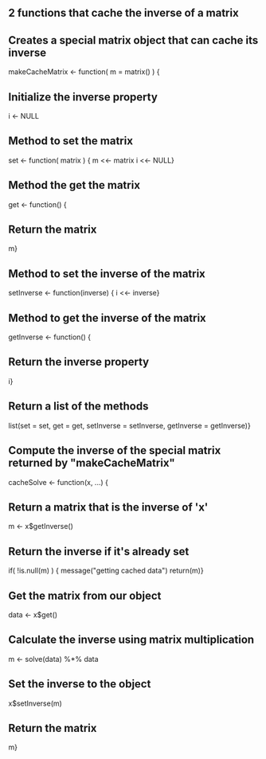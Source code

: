 ## 2 functions that cache the inverse of a matrix

## Creates a special matrix object that can cache its inverse
makeCacheMatrix <- function( m = matrix() ) {
## Initialize the inverse property
i <- NULL

## Method to set the matrix
set <- function( matrix ) {
m <<- matrix
i <<- NULL}

## Method the get the matrix
get <- function() {
## Return the matrix
m}

## Method to set the inverse of the matrix
setInverse <- function(inverse) {
i <<- inverse}

## Method to get the inverse of the matrix
getInverse <- function() {
## Return the inverse property
i}

## Return a list of the methods
list(set = set, get = get,
setInverse = setInverse,
getInverse = getInverse)}

## Compute the inverse of the special matrix returned by "makeCacheMatrix"
cacheSolve <- function(x, ...) {
## Return a matrix that is the inverse of 'x'
m <- x$getInverse()
## Return the inverse if it's already set
if( !is.null(m) ) {
message("getting cached data")
return(m)}
## Get the matrix from our object
data <- x$get()

## Calculate the inverse using matrix multiplication
m <- solve(data) %*% data

## Set the inverse to the object
x$setInverse(m)
## Return the matrix
m}